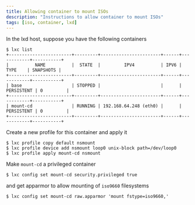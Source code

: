 ```yaml
---
title: Allowing container to mount ISOs
description: "Instructions to allow container to mount ISOs"
tags: [iso, container, lxd]
---
```

In the lxd host, suppose you have the following containers

```
$ lxc list
+------------------------+---------+-----------------------+------+------------+-----------+
|          NAME          |  STATE  |         IPV4          | IPV6 |    TYPE    | SNAPSHOTS |
+------------------------+---------+-----------------------+------+------------+-----------+
| base                   | STOPPED |                       |      | PERSISTENT | 0         |
+------------------------+---------+-----------------------+------+------------+-----------+
| mount-cd               | RUNNING | 192.168.64.248 (eth0) |      | PERSISTENT | 0         |
+------------------------+---------+-----------------------+------+------------+-----------+
```

Create a new profile for this container and apply it

```
$ lxc profile copy default nsmount
$ lxc profile device add nsmount loop0 unix-block path=/dev/loop0
$ lxc profile apply mount-cd nsmount
```

Make `mount-cd` a privileged container

```
$ lxc config set mount-cd security.privileged true
```

and get apparmor to allow mounting of `iso9660` filesystems

```
$ lxc config set mount-cd raw.apparmor 'mount fstype=iso9660,'
```
